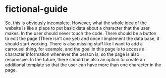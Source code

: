 # fictional-guide
So, this is obviously incomplete. However, what the whole idea of the website is like a place to put basic data about a character that the user makes.
In the user should never touch the code. There should be a button to edit the page (There isn't one yet) and once I implement the data base, it should start working. 
There is also missing stuff like I want to add a carrousel thing, for example, and the goal in this page is to access a character information whenever the person is, so the page is also responsive.
In the future, there should be also an option to create an additional template so that the user can have more than one character in the page.
